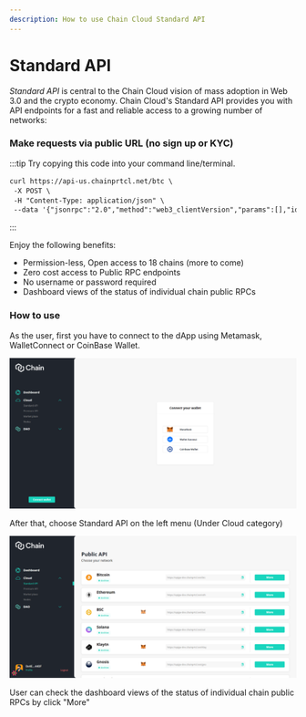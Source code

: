 ```yaml
---
description: How to use Chain Cloud Standard API
---
```


# Standard API

_Standard API_ is central to the Chain Cloud vision of mass adoption in Web 3.0 and the crypto economy. Chain Cloud's Standard API provides you with API endpoints for a fast and reliable access to a growing number of networks:

### Make requests via public URL (no sign up or KYC) <a href="#make-requests-via-public-url-no-sign-up-or-kyc" id="make-requests-via-public-url-no-sign-up-or-kyc"></a>

:::tip
Try copying this code into your command line/terminal.

```html
curl https://api-us.chainprtcl.net/btc \
 -X POST \
 -H "Content-Type: application/json" \
 --data '{"jsonrpc":"2.0","method":"web3_clientVersion","params":[],"id":1}'
```
:::

Enjoy the following benefits:

* Permission-less, Open access to 18 chains (more to come)
* Zero cost access to Public RPC endpoints
* No username or password required
* Dashboard views of the status of individual chain public RPCs

### How to use

As the user, first you have to connect to the dApp using Metamask, WalletConnect or CoinBase Wallet.

![Connect Wallet](../../../static/img/standard-api-1.png)

After that, choose Standard API on the left menu (Under Cloud category)

![Public APIs list](../../../static/img/standard-api-2.png)

User can check the dashboard views of the status of individual chain public RPCs by click "More"&#x20;
